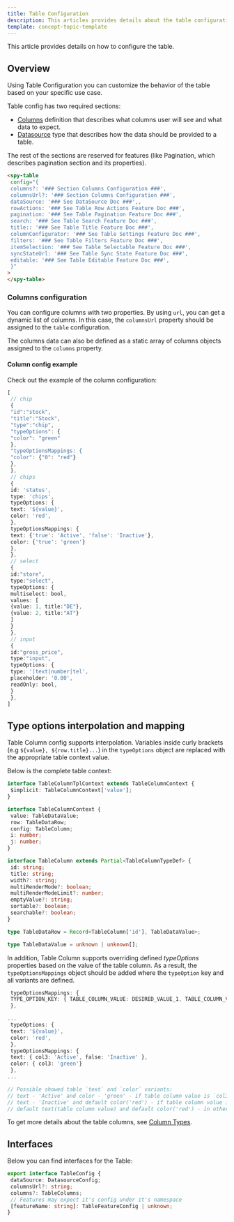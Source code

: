 ```yaml
---
title: Table Configuration
description: This articles provides details about the table configuration.
template: concept-topic-template
---
```


This article provides details on how to configure the table.

## Overview

Using Table Configuration you can customize the behavior of the table based on your specific use case.

Table config has two required sections:

- [Columns](#columns-configuration) definition that describes what columns user will see and what data to expect.
- [Datasource](/docs/marketplace/dev/front-end/ui-components-library/datasources/) type that describes how the data should be provided to a table.

The rest of the sections are reserved for features (like Pagination, which describes pagination section and its properties).

```html
<spy-table
 config="{
 columns?: '### Section Columns Configuration ###',
 columnsUrl?: '### Section Columns Configuration ###',
 dataSource: '### See DataSource Doc ###',,
 rowActions: '### See Table Row Actions Feature Doc ###',
 pagination: '### See Table Pagination Feature Doc ###',
 search: '### See Table Search Feature Doc ###',
 title:: '### See Table Title Feature Doc ###',
 columnConfigurator: '### See Table Settings Feature Doc ###',
 filters: '### See Table Filters Feature Doc ###',
 itemSelection: '### See Table Selectable Feature Doc ###',
 syncStateUrl: '### See Table Sync State Feature Doc ###',
 editable: '### See Table Editable Feature Doc ###',
 }"
>
</spy-table>
```

### Columns configuration

You can configure columns with two properties. By using `url`, you can get a dynamic list of columns. In this case, the `columnsUrl` property should be assigned to the `table` configuration.

The columns data can also be defined as a static array of columns objects assigned to the `columns` property.

#### Column config example

Check out the example of the column configuration:

```ts
[
 // chip
 {
 "id":"stock",
 "title":"Stock",
 "type":"chip",
 "typeOptions": {
 "color": "green"
 },
 "typeOptionsMappings: {
 "color": {"0": "red"}
 },
 },
 // chips
 {
 id: 'status',
 type: 'chips',
 typeOptions: {
 text: '${value}',
 color: 'red',
 },
 typeOptionsMappings: {
 text: {'true': 'Active', 'false': 'Inactive'},
 color: {'true': 'green'}
 },
 },
 // select
 {
 id:"store",
 type:"select",
 typeOptions: {
 multiselect: bool,
 values: [
 {value: 1, title:"DE"},
 {value: 2, title:"AT"}
 ]
 }
 },
 // input
 {
 id:"gross_price",
 type:"input",
 typeOptions: {
 type: '|text|number|tel',
 placeholder: '0.00',
 readOnly: bool,
 }
 },
]
```

## Type options interpolation and mapping

Table Column config supports interpolation. Variables inside curly brackets (e.g `${value}, ${row.title}...`) in the `typeOptions` object are replaced with the appropriate table context value.

Below is the complete table context:

```ts
interface TableColumnTplContext extends TableColumnContext {
 $implicit: TableColumnContext['value'];
}

interface TableColumnContext {
 value: TableDataValue;
 row: TableDataRow;
 config: TableColumn;
 i: number;
 j: number;
}

interface TableColumn extends Partial<TableColumnTypeDef> {
 id: string;
 title: string;
 width?: string;
 multiRenderMode?: boolean;
 multiRenderModeLimit?: number;
 emptyValue?: string;
 sortable?: boolean;
 searchable?: boolean;
}

type TableDataRow = Record<TableColumn['id'], TableDataValue>;

type TableDataValue = unknown | unknown[];
```

In addition, Table Column supports overriding defined *typeOptions* properties based on the value of the table column. As a result, the `typeOptionsMappings` object should be added where the `typeOption` key and all variants are defined.

```ts
 typeOptionsMappings: {
 TYPE_OPTION_KEY: { TABLE_COLUMN_VALUE: DESIRED_VALUE_1, TABLE_COLUMN_VALUE: DESIRED_VALUE_2 },
 },
```

```ts
...
 typeOptions: {
 text: '${value}',
 color: 'red',
 },
 typeOptionsMappings: {
 text: { col3: 'Active', false: 'Inactive' },
 color: { col3: 'green'}
 },
...

// Possible showed table `text` and `color` variants:
// text - 'Active' and color - 'green' - if table column value is `col3`
// text - 'Inactive' and default color('red') - if table column value is `false`
// default text(table column value) and default color('red') - in other cases
```

To get more details about the table columns, see [Column Types](/docs/marketplace/dev/front-end/table-design/table-column-types/).

## Interfaces

Below you can find interfaces for the Table:

```ts
export interface TableConfig {
 dataSource: DatasourceConfig;
 columnsUrl?: string;
 columns?: TableColumns;
 // Features may expect it's config under it's namespace
 [featureName: string]: TableFeatureConfig | unknown;
}
```